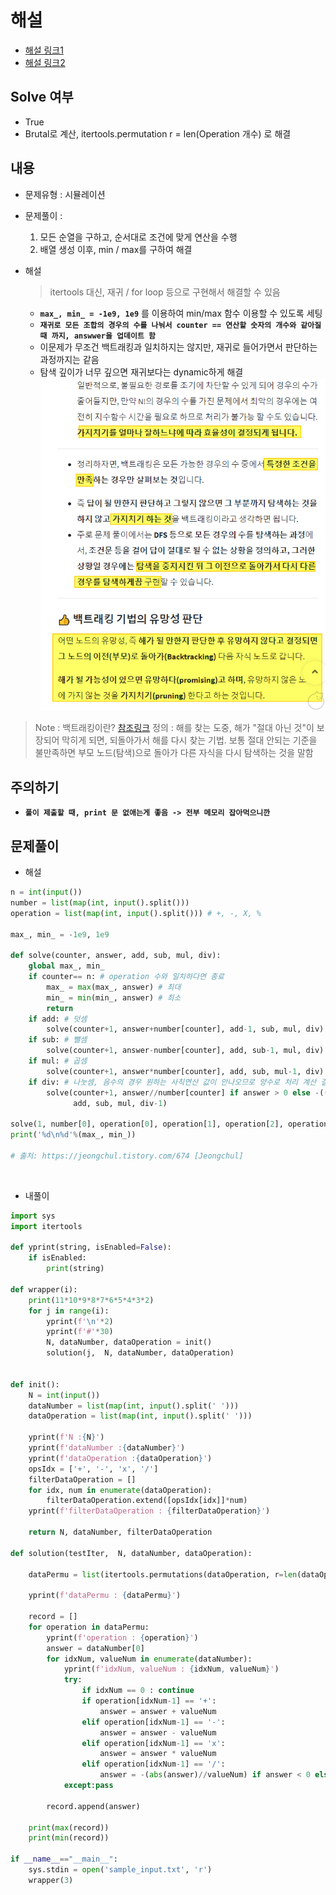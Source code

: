 # 해설
- [해설 링크1](https://jeongchul.tistory.com/674)
- [해설 링크2](https://dirmathfl.tistory.com/116)

## Solve 여부
- True
- Brutal로 계산, itertools.permutation r = len(Operation 개수) 로 해결

## 내용
- 문제유형 : 시뮬레이션
- 문제풀이 :
    
    1) 모든 순열을 구하고, 순서대로 조건에 맞게 연산을 수행
    2) 배열 생성 이후, min / max를 구하여 해결
    
- 해설
    > itertools 대신, 재귀 / for loop 등으로 구현해서 해결할 수 있음
    - **`max_, min_ = -1e9, 1e9`** 를 이용하여 min/max 함수 이용할 수 있도록 세팅
    - **`재귀로 모든 조합의 경우의 수를 나눠서 counter == 연산할 숫자의 개수와 같아질 때 까지, answwer을 업데이트 함`**
    - 이문제가 무조건 백트래킹과 일치하지는 않지만, 재귀로 들어가면서 판단하는 과정까지는 같음
    - 탐색 깊이가 너무 깊으면 재귀보다는 dynamic하게 해결
    ![img.png](img.png)
    
> Note : 백트래킹이란?
> [참조링크](https://chanhuiseok.github.io/posts/algo-23/)
> 정의 : 해를 찾는 도중, 해가 "절대 아닌 것"이 보장되어 막히게 되면, 되돌아가서 해를 다시 찾는 기법.
> 보통 절대 안되는 기준을 불만족하면 부모 노드(탐색)으로 돌아가 다른 자식을 다시 탐색하는 것을 말함
        

## 주의하기

- **`풀이 제출할 때, print 문 없애는게 좋음 -> 전부 메모리 잡아먹으니깐`**

## 문제풀이

- 해설
```python
n = int(input())
number = list(map(int, input().split()))
operation = list(map(int, input().split())) # +, -, X, %

max_, min_ = -1e9, 1e9

def solve(counter, answer, add, sub, mul, div):
	global max_, min_
	if counter== n: # operation 수와 일치하다면 종료
		max_ = max(max_, answer) # 최대
		min_ = min(min_, answer) # 최소
		return
	if add: # 덧셈
		solve(counter+1, answer+number[counter], add-1, sub, mul, div)
	if sub: # 뺄셈
		solve(counter+1, answer-number[counter], add, sub-1, mul, div)
	if mul: # 곱셈
		solve(counter+1, answer*number[counter], add, sub, mul-1, div)
	if div: # 나눗셈, 음수의 경우 원하는 사칙연산 값이 안나오므로 양수로 처리 계산 결과 음수 처리 
		solve(counter+1, answer//number[counter] if answer > 0 else -((-answer)//number[counter]),
			  add, sub, mul, div-1)

solve(1, number[0], operation[0], operation[1], operation[2], operation[3])
print('%d\n%d'%(max_, min_))

# 출처: https://jeongchul.tistory.com/674 [Jeongchul]
```


<br>

- 내풀이
```python
import sys
import itertools

def yprint(string, isEnabled=False):
	if isEnabled:
		print(string)

def wrapper(i):
	print(11*10*9*8*7*6*5*4*3*2)
	for j in range(i):
		yprint(f'\n'*2)
		yprint(f'#'*30)
		N, dataNumber, dataOperation = init()
		solution(j,  N, dataNumber, dataOperation)


def init():
	N = int(input())
	dataNumber = list(map(int, input().split(' ')))
	dataOperation = list(map(int, input().split(' ')))

	yprint(f'N :{N}')
	yprint(f'dataNumber :{dataNumber}')
	yprint(f'dataOperation :{dataOperation}')
	opsIdx = ['+', '-', 'x', '/']
	filterDataOperation = []
	for idx, num in enumerate(dataOperation):
		filterDataOperation.extend([opsIdx[idx]]*num)
	yprint(f'filterDataOperation : {filterDataOperation}')

	return N, dataNumber, filterDataOperation

def solution(testIter,  N, dataNumber, dataOperation):

	dataPermu = list(itertools.permutations(dataOperation, r=len(dataOperation)))

	yprint(f'dataPermu : {dataPermu}')

	record = []
	for operation in dataPermu:
		yprint(f'operation : {operation}')
		answer = dataNumber[0]
		for idxNum, valueNum in enumerate(dataNumber):
			yprint(f'idxNum, valueNum : {idxNum, valueNum}')
			try:
				if idxNum == 0 : continue
				if operation[idxNum-1] == '+':
					answer = answer + valueNum
				elif operation[idxNum-1] == '-':
					answer = answer - valueNum
				elif operation[idxNum-1] == 'x':
					answer = answer * valueNum
				elif operation[idxNum-1] == '/':
					answer = -(abs(answer)//valueNum) if answer < 0 else answer//valueNum
			except:pass

		record.append(answer)

	print(max(record))
	print(min(record))

if __name__=="__main__":
	sys.stdin = open('sample_input.txt', 'r')
	wrapper(3)

```

